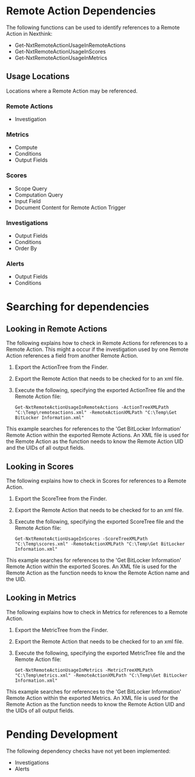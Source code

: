 # Remote Action Dependencies

The following functions can be used to identify references to a Remote Action in Nexthink:
* Get-NxtRemoteActionUsageInRemoteActions
* Get-NxtRemoteActionUsageInScores
* Get-NxtRemoteActionUsageInMetrics

## Usage Locations
Locations where a Remote Action may be referenced.
### Remote Actions
  * Investigation
### Metrics
  * Compute
  * Conditions
  * Output Fields
### Scores
  * Scope Query
  * Computation Query
  * Input Field
  * Document Content for Remote Action Trigger
### Investigations
  * Output Fields
  * Conditions
  * Order By
### Alerts
  * Output Fields
  * Conditions

# Searching for dependencies

## Looking in Remote Actions
The following explains how to check in Remote Actions for references to a Remote Action.
This might a occur if the investigation used by one Remote Action references a field from another Remote Action.

1. Export the ActionTree from the Finder.
2. Export the Remote Action that needs to be checked for to an xml file.
3. Execute the following, specifying the exported ActionTree file and the Remote Action file:

       Get-NxtRemoteActionUsageInRemoteActions -ActionTreeXMLPath "C:\Temp\remoteactions.xml" -RemoteActionXMLPath "C:\Temp\Get BitLocker Information.xml"

This example searches for references to the 'Get BitLocker Information' Remote Action within the exported Remote Actions. An XML file is used for the Remote Action as the function needs to know the Remote Action UID and the UIDs of all output fields.

## Looking in Scores
The following explains how to check in Scores for references to a Remote Action.

1. Export the ScoreTree from the Finder.
2. Export the Remote Action that needs to be checked for to an xml file.
3. Execute the following, specifying the exported ScoreTree file and the Remote Action file:

       Get-NxtRemoteActionUsageInScores -ScoreTreeXMLPath "C:\Temp\scores.xml" -RemoteActionXMLPath "C:\Temp\Get BitLocker Information.xml"

This example searches for references to the 'Get BitLocker Information' Remote Action within the exported Scores. An XML file is used for the Remote Action as the function needs to know the Remote Action name and the UID.

## Looking in Metrics
The following explains how to check in Metrics for references to a Remote Action.

1. Export the MetricTree from the Finder.
2. Export the Remote Action that needs to be checked for to an xml file.
3. Execute the following, specifying the exported MetricTree file and the Remote Action file:

       Get-NxtRemoteActionUsageInMetrics -MetricTreeXMLPath "C:\Temp\metrics.xml" -RemoteActionXMLPath "C:\Temp\Get BitLocker Information.xml"

This example searches for references to the 'Get BitLocker Information' Remote Action within the exported Metrics. An XML file is used for the Remote Action as the function needs to know the Remote Action UID and the UIDs of all output fields.


# Pending Development
The following dependency checks have not yet been implemented:
* Investigations
* Alerts

